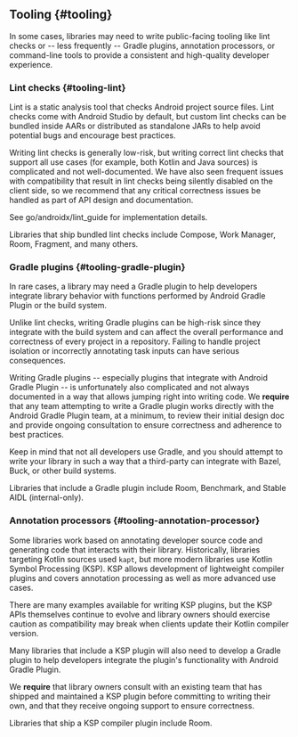 ## Tooling {#tooling}

In some cases, libraries may need to write public-facing tooling like lint
checks or -- less frequently -- Gradle plugins, annotation processors, or
command-line tools to provide a consistent and high-quality developer
experience.

### Lint checks {#tooling-lint}

Lint is a static analysis tool that checks Android project source files. Lint
checks come with Android Studio by default, but custom lint checks can be
bundled inside AARs or distributed as standalone JARs to help avoid potential
bugs and encourage best practices.

Writing lint checks is generally low-risk, but writing correct lint checks that
support all use cases (for example, both Kotlin and Java sources) is complicated
and not well-documented. We have also seen frequent issues with compatibility
that result in lint checks being silently disabled on the client side, so we
recommend that any critical correctness issues be handled as part of API design
and documentation.

See go/androidx/lint_guide for implementation details.

Libraries that ship bundled lint checks include Compose, Work Manager, Room,
Fragment, and many others.

### Gradle plugins {#tooling-gradle-plugin}

In rare cases, a library may need a Gradle plugin to help developers integrate
library behavior with functions performed by Android Gradle Plugin or the build
system.

Unlike lint checks, writing Gradle plugins can be high-risk since they integrate
with the build system and can affect the overall performance and correctness of
every project in a repository. Failing to handle project isolation or
incorrectly annotating task inputs can have serious consequences.

Writing Gradle plugins -- especially plugins that integrate with Android Gradle
Plugin -- is unfortunately also complicated and not always documented in a way
that allows jumping right into writing code. We **require** that any team
attempting to write a Gradle plugin works directly with the Android Gradle
Plugin team, at a minimum, to review their initial design doc and provide
ongoing consultation to ensure correctness and adherence to best practices.

Keep in mind that not all developers use Gradle, and you should attempt to write
your library in such a way that a third-party can integrate with Bazel, Buck, or
other build systems.

Libraries that include a Gradle plugin include Room, Benchmark, and Stable AIDL
(internal-only).

### Annotation processors {#tooling-annotation-processor}

Some libraries work based on annotating developer source code and generating
code that interacts with their library. Historically, libraries targeting Kotlin
sources used `kapt`, but more modern libraries use Kotlin Symbol Processing
(KSP). KSP allows development of lightweight compiler plugins and covers
annotation processing as well as more advanced use cases.

There are many examples available for writing KSP plugins, but the KSP APIs
themselves continue to evolve and library owners should exercise caution as
compatibility may break when clients update their Kotlin compiler version.

Many libraries that include a KSP plugin will also need to develop a Gradle
plugin to help developers integrate the plugin's functionality with Android
Gradle Plugin.

We **require** that library owners consult with an existing team that has
shipped and maintained a KSP plugin before committing to writing their own, and
that they receive ongoing support to ensure correctness.

Libraries that ship a KSP compiler plugin include Room.
